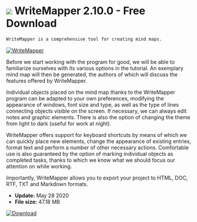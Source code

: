 # ![](https://cdn.softexe.net/static/icon/b/writemapper-8145.png) WriteMapper 2.10.0 - Free Download

```sh
WriteMapper is a comprehensive tool for creating mind maps.
```
[![WriteMapper](https://gallery.dpcdn.pl/imgc/Tools/86330/g_-_420x350_1.5_-_x227f2081-1489-405d-8eef-5682a5765c9a.jpg)](https://softexe.net/win/business/other/writemapper:hpde.html)

Before we start working with the program for good, we will be able to familiarize ourselves with its various options in the tutorial. An exemplary mind map will then be generated, the authors of which will discuss the features offered by WriteMapper.
 
 Individual objects placed on the mind map thanks to the WriteMapper program can be adapted to your own preferences, modifying the appearance of windows, font size and type, as well as the type of lines connecting objects visible on the screen. If necessary, we can always edit notes and graphic elements. There is also the option of changing the theme from light to dark (useful for work at night).
 
 WriteMapper offers support for keyboard shortcuts by means of which we can quickly place new elements, change the appearance of existing entries, format text and perform a number of other necessary actions. Comfortable use is also guaranteed by the option of marking individual objects as completed tasks, thanks to which we know what we should focus our attention on while working.
 
 Importantly, WriteMapper allows you to export your project to HTML, DOC, RTF, TXT and Markdown formats.


- **Update:** May 28 2020
- **File size:** 47.18 MB

[![Download](https://cdn.softexe.net/static/img/download.png)](https://softexe.net/win/business/other/writemapper:hpde.html)

